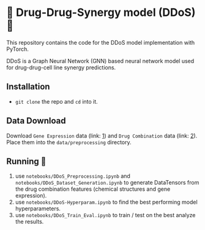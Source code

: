 # 📣 Drug-Drug-Synergy model (DDoS) 💊

This repository contains the code for the DDoS model implementation with PyTorch. 

DDoS is a Graph Neural Network (GNN) based neural network model used for drug-drug-cell line synergy predictions.

## Installation

* `git clone` the repo and `cd` into it.

## Data Download

Download `Gene Expression` data (link: [1](https://www.cancerrxgene.org/gdsc1000//GDSC1000_WebResources//Data/preprocessed/Cell_line_RMA_proc_basalExp.txt.zip)) and `Drug Combination` data (link: [2](https://drugcomb.fimm.fi/jing/summary_v_1_5.csv)). Place them into the `data/preprocessing` directory.


## Running 🏃

1. use `notebooks/DDoS_Preprocessing.ipynb` and `notebooks/DDoS_Dataset_Generation.ipynb` to generate DataTensors from the drug combination features (chemical structures and gene expression).
2. use `notebooks/DDoS-Hyperparam.ipynb` to find the best performing model hyperparameters.
3. use `notebooks/DDoS_Train_Eval.ipynb` to train / test on the best analyze the results.